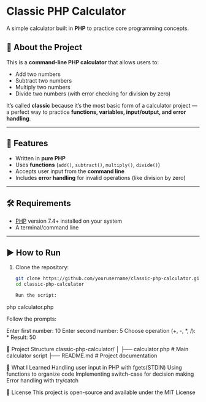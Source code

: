 # Classic PHP Calculator

A simple calculator built in **PHP** to practice core programming concepts.

## 📌 About the Project
This is a **command-line PHP calculator** that allows users to:
- Add two numbers
- Subtract two numbers
- Multiply two numbers
- Divide two numbers (with error checking for division by zero)

It’s called **classic** because it’s the most basic form of a calculator project — a perfect way to practice **functions, variables, input/output, and error handling**.

---

## 🚀 Features
- Written in **pure PHP**
- Uses **functions** (`add()`, `subtract()`, `multiply()`, `divide()`)
- Accepts user input from the **command line**
- Includes **error handling** for invalid operations (like division by zero)

---

## 🛠️ Requirements
- [PHP](https://www.php.net/) version 7.4+ installed on your system
- A terminal/command line

---

## ▶️ How to Run

1. Clone the repository:
   ```bash
   git clone https://github.com/yourusername/classic-php-calculator.git
   cd classic-php-calculator

   Run the script:

php calculator.php


Follow the prompts:

Enter first number: 10
Enter second number: 5
Choose operation (+, -, *, /): *
Result: 50

📂 Project Structure
classic-php-calculator/
│
├── calculator.php   # Main calculator script
├── README.md        # Project documentation

📖 What I Learned
Handling user input in PHP with fgets(STDIN)
Using functions to organize code
Implementing switch-case for decision making
Error handling with try/catch

📜 License
This project is open-source and available under the MIT License



